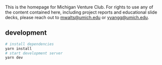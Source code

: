 This is the homepage for Michigan Venture Club. For rights to use any of the content contained here, including project reports and educational slide decks, please reach out to mwalts@umich.edu or yyangg@umich.edu. 

## development
```bash
# install dependencies
yarn install
# start development server
yarn dev
```
